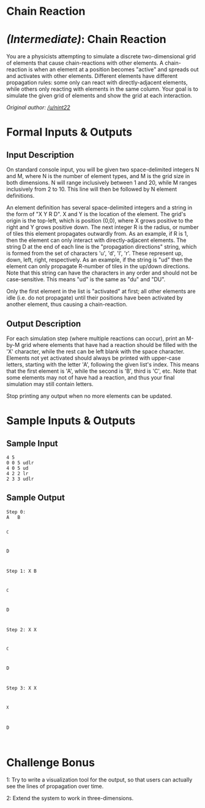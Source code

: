 # Chain Reaction
<div class="md"><h1><a href="#IntermediateIcon"></a> <em>(Intermediate)</em>: Chain Reaction</h1>
<p>You are a physicists attempting to simulate a discrete two-dimensional grid of elements that cause chain-reactions with other elements. A chain-reaction is when an element at a position becomes "active" and spreads out and activates with other elements. Different elements have different propagation rules: some only can react with directly-adjacent elements, while others only reacting with elements in the same column. Your goal is to simulate the given grid of elements and show the grid at each interaction.</p>
<p><em>Original author: <a href="/u/nint22">/u/nint22</a></em></p>
<h1>Formal Inputs &amp; Outputs</h1>
<h2>Input Description</h2>
<p>On standard console input, you will be given two space-delimited integers N and M, where N is the number of element types, and M is the grid size in both dimensions. N will range inclusively between 1 and 20, while M ranges inclusively from 2 to 10. This line will then be followed by N element definitions.</p>
<p>An element definition has several space-delimited integers and a string in the form of "X Y R D". X and Y is the location of the element. The grid's origin is the top-left, which is position (0,0), where X grows positive to the right and Y grows positive down. The next integer R is the radius, or number of tiles this element propagates outwardly from. As an example, if R is 1, then the element can only interact with directly-adjacent elements. The string D at the end of each line is the "propagation directions" string, which is formed from the set of characters 'u', 'd', 'l', 'r'. These represent up, down, left, right, respectively. As an example, if the string is "ud" then the element can only propagate R-number of tiles in the up/down directions. Note that this string can have the characters in any order and should not be case-sensitive. This means "ud" is the same as "du" and "DU".</p>
<p>Only the first element in the list is "activated" at first; all other elements are idle (i.e. do not propagate) until their positions have been activated by another element, thus causing a chain-reaction.</p>
<h2>Output Description</h2>
<p>For each simulation step (where multiple reactions can occur), print an M-by-M grid where elements that have had a reaction should be filled with the 'X' character, while the rest can be left blank with the space character. Elements not yet activated should always be printed with upper-case letters, starting with the letter 'A', following the given list's index. This means that the first element is 'A', while the second is 'B', third is 'C', etc. Note that some elements may not of have had a reaction, and thus your final simulation may still contain letters.</p>
<p>Stop printing any output when no more elements can be updated.</p>
<h1>Sample Inputs &amp; Outputs</h1>
<h2>Sample Input</h2>
<pre><code>4 5
0 0 5 udlr
4 0 5 ud
4 2 2 lr
2 3 3 udlr
</code></pre>
<h2>Sample Output</h2>
<pre><code>Step 0:
A   B

    C
  D  

Step 1:
X   B

    C
  D  

Step 2:
X   X

    C
  D  

Step 3:
X   X

    X
  D  
</code></pre>
<h1>Challenge Bonus</h1>
<p>1: Try to write a visualization tool for the output, so that users can actually see the lines of propagation over time.</p>
<p>2: Extend the system to work in three-dimensions.</p>
</div>

